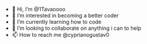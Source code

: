 - 👋 Hi, I’m @1Tavaoooo
- 👀 I’m interested in becoming a better coder 
- 🌱 I’m currently learning how to code
- 💞️ I’m looking to collaborate on anything i can to help 
- 📫 How to reach me @cyprianogustav0


<!---
1Tavaoooo/1Tavaoooo is a ✨ special ✨ repository because its `README.md` (this file) appears on your GitHub profile.
You can click the Preview link to take a look at your changes.
--->
